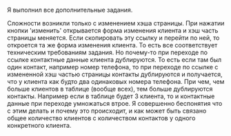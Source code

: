 Я выполнил все дополнительные задания. 

Сложности возникли только с изменением хэша страницы. При нажатии кнопки 'изменить'
открывается форма изменения клиента и хэш часть страницы меняется. Если скопировать эту ссылку и перейти по ней, то откроется та же форма изменения клиента. То есть все соответствует техническим требованиям задания. Но почему-то при переходе по ссылке контактные данные клиента дублируются. То есть если там был один контакт, например номер телефона, то при переходе по ссылке с измененной хэш частью страницы контакты дублируются и получается, что у клиента как будто два одинаковых номера телефона. При чем, чем больше клиентов в таблице (вообще всех), тем больше дублируются контакты. Например если в таблице будет 3 клиента, то и контактные данные при переходе умножаться втрое. Я совершенно беспонятия что с этим делать и почему это происходит, и как может быть связано общее количество клиентов с количеством контактов у одного конкретного клиента.